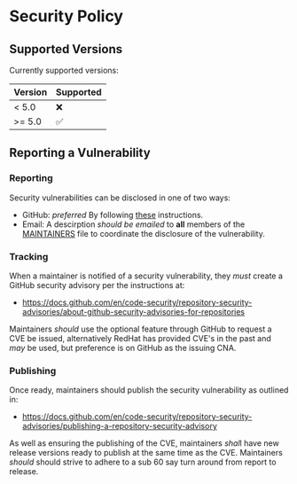 # Security Policy

## Supported Versions

Currently supported versions:

| Version | Supported          |
| ------  | ------------------ |
| < 5.0   | :x:                |
| >= 5.0  | :white_check_mark: |

## Reporting a Vulnerability

### Reporting

Security vulnerabilities can be disclosed in one of two ways:
- GitHub: *preferred* By following [these](https://docs.github.com/en/code-security/security-advisories/guidance-on-reporting-and-writing/privately-reporting-a-security-vulnerability) instructions.
- Email: A descirption *should be emailed* to **all** members of the [MAINTAINERS](MAINTAINERS) file to coordinate the
disclosure of the vulnerability.

### Tracking

When a maintainer is notified of a security vulnerability, they *must* create a GitHub security advisory
per the instructions at:

  - <https://docs.github.com/en/code-security/repository-security-advisories/about-github-security-advisories-for-repositories>

Maintainers *should* use the optional feature through GitHub to request a CVE be issued, alternatively RedHat has provided CVE's
in the past and *may* be used, but preference is on GitHub as the issuing CNA.

### Publishing

Once ready, maintainers should publish the security vulnerability as outlined in:

  - <https://docs.github.com/en/code-security/repository-security-advisories/publishing-a-repository-security-advisory>

As well as ensuring the publishing of the CVE, maintainers *shal*l have new release versions ready to publish at the same time as
the CVE. Maintainers *should* should strive to adhere to a sub 60 say turn around from report to release.
